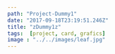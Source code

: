 ```yaml
---
path: "Project-Dummy1"
date: "2017-09-18T23:19:51.246Z"
title: "zDummy1z"
tags:  [project, card, grafics]
image : "../../images/leaf.jpg"
---
```


